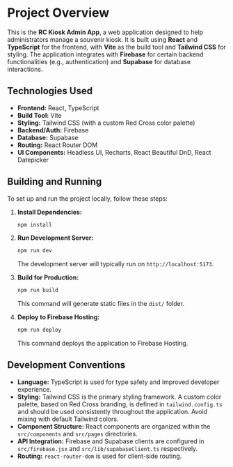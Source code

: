 # Project Overview

This is the **RC Kiosk Admin App**, a web application designed to help administrators manage a souvenir kiosk. It is built using **React** and **TypeScript** for the frontend, with **Vite** as the build tool and **Tailwind CSS** for styling. The application integrates with **Firebase** for certain backend functionalities (e.g., authentication) and **Supabase** for database interactions.

## Technologies Used

*   **Frontend:** React, TypeScript
*   **Build Tool:** Vite
*   **Styling:** Tailwind CSS (with a custom Red Cross color palette)
*   **Backend/Auth:** Firebase
*   **Database:** Supabase
*   **Routing:** React Router DOM
*   **UI Components:** Headless UI, Recharts, React Beautiful DnD, React Datepicker

## Building and Running

To set up and run the project locally, follow these steps:

1.  **Install Dependencies:**
    ```bash
    npm install
    ```

2.  **Run Development Server:**
    ```bash
    npm run dev
    ```
    The development server will typically run on `http://localhost:5173`.

3.  **Build for Production:**
    ```bash
    npm run build
    ```
    This command will generate static files in the `dist/` folder.

4.  **Deploy to Firebase Hosting:**
    ```bash
    npm run deploy
    ```
    This command deploys the application to Firebase Hosting.

## Development Conventions

*   **Language:** TypeScript is used for type safety and improved developer experience.
*   **Styling:** Tailwind CSS is the primary styling framework. A custom color palette, based on Red Cross branding, is defined in `tailwind.config.ts` and should be used consistently throughout the application. Avoid mixing with default Tailwind colors.
*   **Component Structure:** React components are organized within the `src/components` and `src/pages` directories.
*   **API Integration:** Firebase and Supabase clients are configured in `src/firebase.jsx` and `src/lib/supabaseClient.ts` respectively.
*   **Routing:** `react-router-dom` is used for client-side routing.
